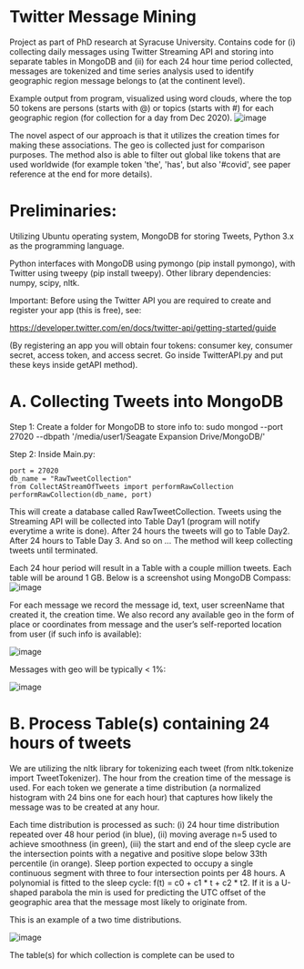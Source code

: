 # Twitter Message Mining
Project as part of PhD research at Syracuse University.
Contains code for (i) collecting daily messages using Twitter Streaming API and storing into separate tables in MongoDB and (ii) for each 24 hour time period collected, messages are tokenized and time series analysis used to identify geographic region message belongs to (at the continent level).

Example output from program, visualized using word clouds, where the top 50 tokens are persons (starts with @) or topics (starts with #) for each geographic region (for collection for a day from Dec 2020).
![image](https://user-images.githubusercontent.com/80060152/110036463-0bbd4e00-7d0b-11eb-958d-e9732843b81b.png)

The novel aspect of our approach is that it utilizes the creation times for making these associations. The geo is collected just for comparison purposes. The method also is able to filter out global like tokens that are used worldwide (for example token 'the', 'has', but also '#covid', see paper reference at the end for more details).

# Preliminaries:

Utilizing Ubuntu operating system, MongoDB for storing Tweets, Python 3.x as the programming language.

Python interfaces with MongoDB using pymongo (pip install pymongo), with Twitter using tweepy (pip install tweepy). Other library dependencies: numpy, scipy, nltk.

Important:
Before using the Twitter API you are required to create and register your app (this is free), see:

https://developer.twitter.com/en/docs/twitter-api/getting-started/guide

(By registering an app you will obtain four tokens: consumer key, consumer secret, access token, and access secret. Go inside TwitterAPI.py and put these keys inside getAPI method).

# A. Collecting Tweets into MongoDB

Step 1:
Create a folder for MongoDB to store info to:
sudo mongod --port 27020 --dbpath '/media/user1/Seagate Expansion Drive/MongoDB/'

Step 2:
Inside Main.py:

    port = 27020
    db_name = "RawTweetCollection"
    from CollectAStreamOfTweets import performRawCollection
    performRawCollection(db_name, port)

This will create a database called  RawTweetCollection. Tweets using the Streaming API will be collected into Table Day1 (program will notify everytime a write is done). After 24 hours the tweets will go to Table Day2. After 24 hours to Table Day 3. And so on …
The method will keep collecting tweets until terminated.

Each 24 hour period will result in a Table with a couple million tweets. Each table will be around 1 GB.
Below is a screenshot using MongoDB Compass:
![image](https://user-images.githubusercontent.com/80060152/110038400-b5054380-7d0d-11eb-9c4d-d196de3050cb.png)

For each message we record the message id, text, user screenName that created it, the creation time. We also record any available geo in the form of place or coordinates from message and the user’s self-reported location from user (if such info is available):

![image](https://user-images.githubusercontent.com/80060152/110038450-c4848c80-7d0d-11eb-9559-d11290167c29.png)

Messages with geo will be typically < 1%:

![image](https://user-images.githubusercontent.com/80060152/110038494-d1a17b80-7d0d-11eb-9cf3-183ec88fcfa7.png)

# B. Process Table(s) containing 24 hours of tweets

We are utilizing the nltk library for tokenizing each tweet (from nltk.tokenize import TweetTokenizer).
The hour from the creation time of the message is used. For each token we generate a time distribution (a normalized histogram with 24 bins one for each hour) that captures how likely the message was to be created at any hour.

Each time distribution is processed as such: (i) 24 hour time distribution repeated over 48 hour period (in blue), (ii) moving average n=5 used to achieve smoothness (in green), (iii) the start and end of the sleep cycle are the intersection points with a negative and positive slope below 33th percentile (in orange). Sleep portion expected to occupy a single continuous segment with three to four intersection points per 48 hours. A polynomial is fitted to the sleep cycle: f(t) = c0 + c1 * t + c2 * t2. If it is a U-shaped parabola the min is used for predicting the UTC offset of the geographic area that the message most likely to originate from.

This is an example of a two time distributions.

![image](https://user-images.githubusercontent.com/80060152/110045806-3a422580-7d19-11eb-8c29-c8e864ba3447.png)

The table(s) for which collection is complete can be used to 



